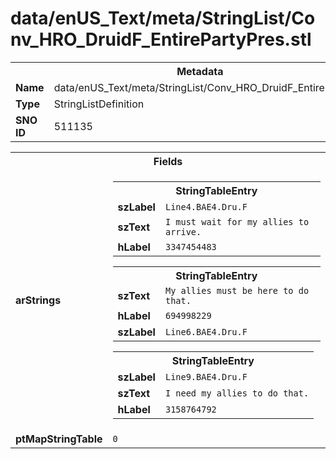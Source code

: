 <h1>data/enUS_Text/meta/StringList/Conv_HRO_DruidF_EntirePartyPres.stl</h1><table><tr><th colspan="100%">Metadata</th></tr><tr><td><b>Name</b></td><td>data/enUS_Text/meta/StringList/Conv_HRO_DruidF_EntirePartyPres.stl</td></tr><tr><td><b>Type</b></td><td>StringListDefinition</td></tr><tr><td><b>SNO ID</b></td><td>511135</td></tr></table>

<table><tr><th colspan="100%">Fields</th></tr><tr><td><b>arStrings</b></td><td><table><tr><th colspan="100%">StringTableEntry</th></tr><tr><td><b>szLabel</b></td><td><code>Line4.BAE4.Dru.F</code></td></tr><tr><td><b>szText</b></td><td><code>I must wait for my allies to arrive.</code></td></tr><tr><td><b>hLabel</b></td><td><code>3347454483</code></td></tr></table>


<table><tr><th colspan="100%">StringTableEntry</th></tr><tr><td><b>szText</b></td><td><code>My allies must be here to do that.</code></td></tr><tr><td><b>hLabel</b></td><td><code>694998229</code></td></tr><tr><td><b>szLabel</b></td><td><code>Line6.BAE4.Dru.F</code></td></tr></table>


<table><tr><th colspan="100%">StringTableEntry</th></tr><tr><td><b>szLabel</b></td><td><code>Line9.BAE4.Dru.F</code></td></tr><tr><td><b>szText</b></td><td><code>I need my allies to do that.</code></td></tr><tr><td><b>hLabel</b></td><td><code>3158764792</code></td></tr></table>


</td></tr><tr><td><b>ptMapStringTable</b></td><td><code>0</code></td></tr></table>

